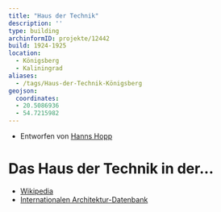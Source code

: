 ```yaml
---
title: "Haus der Technik"
description: ''
type: building
archinformID: projekte/12442
build: 1924-1925
location:
  - Königsberg
  - Kaliningrad
aliases:
  - /tags/Haus-der-Technik-Königsberg
geojson:
  coordinates:
  - 20.5086936
  - 54.7215982
---
```


* Entworfen von [Hanns Hopp](/tags/Hans-Hopp)

# Das Haus der Technik in der...
* [Wikipedia](https://de.wikipedia.org/wiki/Haus_der_Technik_(K%C3%B6nigsberg))
* [Internationalen Architektur-Datenbank](https://deu.archinform.net/projekte/12442.htm)
